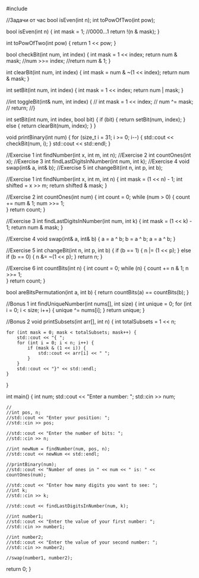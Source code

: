 #include<iostream>

//Задачи от час
bool isEven(int n);
int toPowOfTwo(int pow);

bool isEven(int n) {
	int mask = 1; //0000...1
	return !(n & mask);
}

int toPowOfTwo(int pow) {
	return 1 << pow;
}

bool checkBit(int num, int index) {
	int mask = 1 << index;
	return num & mask;
	//num >>= index;
	//return num & 1;
}

int clearBit(int num, int index) {
	int mask = num & ~(1 << index);
	return num & mask;
}

int setBit(int num, int index) {
	int mask = 1 << index;
	return num | mask;
}

//int toggleBit(int& num, int index) {
//	int mask = 1 << index;
//	num ^= mask;
//	return;
//}

int setBit(int num, int index, bool bit) {
	if (bit) {
		return setBit(num, index);
	}
	else {
		return clearBit(num, index);
	}
}

void printBinary(int num) {
	for (size_t i = 31; i >= 0; i--) {
		std::cout << checkBit(num, i);
	}
	std::cout << std::endl;
}

//Exercise 1
int findNumber(int x, int m, int n);
//Exercise 2
int countOnes(int x);
//Exercise 3
int findLastDigitsInNumber(int num, int k);
//Exercise 4
void swap(int& a, int& b);
//Exercise 5
int changeBit(int n, int p, int b);


//Exercise 1
int findNumber(int x, int m, int n) {
	int mask = (1 << n) - 1;
	int shifted = x >> m;
	return shifted & mask;
}

//Exercise 2
int countOnes(int num) {
	int count = 0;
	while (num > 0) {
		count += num & 1; 
		num >>= 1;        
	}
	return count;
}

//Exercise 3
int findLastDigitsInNumber(int num, int k) {
	int mask = (1 << k) - 1;
	return num & mask;
}

//Exercise 4
void swap(int& a, int& b) {
	a = a ^ b;
	b = a ^ b;
	a = a ^ b;
}

//Exercise 5
int changeBit(int n, int p, int b) {
	if (b == 1) {
		n |= (1 << p);
	}
	else if (b == 0) {
		n &= ~(1 << p);
	}
	return n;
}

//Exercise 6
int countBits(int n) {
	int count = 0;
	while (n) {
		count += n & 1;
		n >>= 1;        
	}
	return count;
}

bool areBitsPermutation(int a, int b) {
	return countBits(a) == countBits(b);
}

//Bonus 1
int findUniqueNumber(int nums[], int size) {
	int unique = 0;
	for (int i = 0; i < size; i++) {
		unique ^= nums[i];
	}
	return unique;
}

//Bonus 2
void printSubsets(int arr[], int n) {
	int totalSubsets = 1 << n;

	for (int mask = 0; mask < totalSubsets; mask++) {
		std::cout << "{ ";
		for (int i = 0; i < n; i++) {
			if (mask & (1 << i)) {
				std::cout << arr[i] << " ";
			}
		}
		std::cout << "}" << std::endl;
	}
}

int main() {
	int num;
	std::cout << "Enter a number: ";
	std::cin >> num;

	//
	//int pos, n;
	//std::cout << "Enter your position: ";
	//std::cin >> pos;

	//std::cout << "Enter the number of bits: ";
	//std::cin >> n;

	//int newNum = findNumber(num, pos, n);
	//std::cout << newNum << std::endl;

	//printBinary(num);
	//std::cout << "Number of ones in " << num << " is: " << countOnes(num);

	//std::cout << "Enter how many digits you want to see: ";
	//int k;
	//std::cin >> k;

	//std::cout << findLastDigitsInNumber(num, k);

	//int number1;
	//std::cout << "Enter the value of your first number: ";
	//std::cin >> number1;

	//int number2;
	//std::cout << "Enter the value of your second number: ";
	//std::cin >> number2;

	//swap(number1, number2);

return 0;
}
